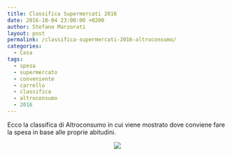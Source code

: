 ```yaml
---
title: Classifica Supermercati 2016
date: 2016-10-04 23:00:00 +0200
author: Stefano Marzorati
layout: post
permalink: /classifica-supermercati-2016-altroconsumo/
categories:
  - Casa
tags:
  - spesa
  - supermercato
  - conveniente
  - carrello
  - classifica
  - altroconsumo
  - 2016
---
```

Ecco la classifica di Altroconsumo in cui viene mostrato dove conviene fare la spesa in base alle proprie abitudini.   

<p align="center">
  <img src="https://c7.staticflickr.com/6/5617/30083872126_300b12f2e8_z.jpg">
</p>   